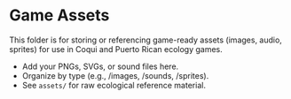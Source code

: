 # Game Assets

This folder is for storing or referencing game-ready assets (images, audio, sprites) for use in Coqui and Puerto Rican ecology games.

- Add your PNGs, SVGs, or sound files here.
- Organize by type (e.g., /images, /sounds, /sprites).
- See `assets/` for raw ecological reference material. 